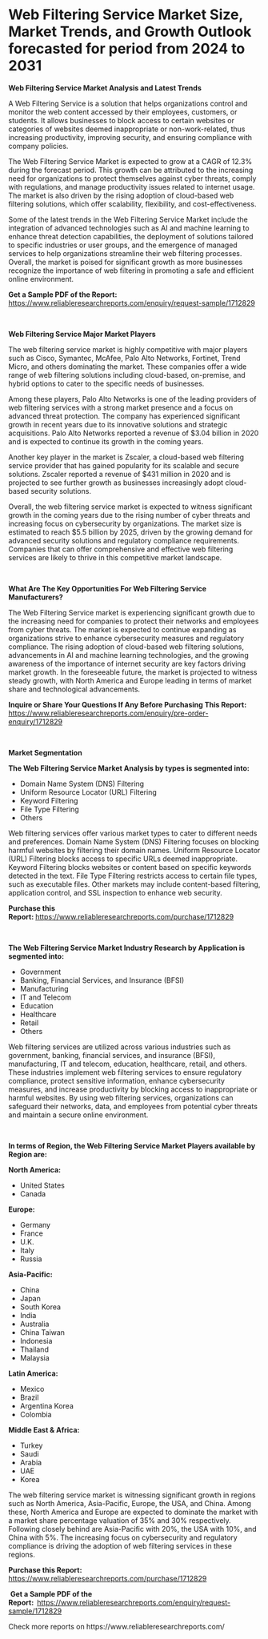 <p><h1>Web Filtering Service Market Size, Market Trends, and Growth Outlook forecasted for period from 2024 to 2031</h1></p><p><strong>Web Filtering Service Market Analysis and Latest Trends</strong></p>
<p><p>A Web Filtering Service is a solution that helps organizations control and monitor the web content accessed by their employees, customers, or students. It allows businesses to block access to certain websites or categories of websites deemed inappropriate or non-work-related, thus increasing productivity, improving security, and ensuring compliance with company policies.</p><p>The Web Filtering Service Market is expected to grow at a CAGR of 12.3% during the forecast period. This growth can be attributed to the increasing need for organizations to protect themselves against cyber threats, comply with regulations, and manage productivity issues related to internet usage. The market is also driven by the rising adoption of cloud-based web filtering solutions, which offer scalability, flexibility, and cost-effectiveness.</p><p>Some of the latest trends in the Web Filtering Service Market include the integration of advanced technologies such as AI and machine learning to enhance threat detection capabilities, the deployment of solutions tailored to specific industries or user groups, and the emergence of managed services to help organizations streamline their web filtering processes. Overall, the market is poised for significant growth as more businesses recognize the importance of web filtering in promoting a safe and efficient online environment.</p></p>
<p><strong>Get a Sample PDF of the Report:&nbsp;</strong> <a href="https://www.reliableresearchreports.com/enquiry/request-sample/1712829">https://www.reliableresearchreports.com/enquiry/request-sample/1712829</a></p>
<p>&nbsp;</p>
<p><strong>Web Filtering Service Major Market Players</strong></p>
<p><p>The web filtering service market is highly competitive with major players such as Cisco, Symantec, McAfee, Palo Alto Networks, Fortinet, Trend Micro, and others dominating the market. These companies offer a wide range of web filtering solutions including cloud-based, on-premise, and hybrid options to cater to the specific needs of businesses. </p><p>Among these players, Palo Alto Networks is one of the leading providers of web filtering services with a strong market presence and a focus on advanced threat protection. The company has experienced significant growth in recent years due to its innovative solutions and strategic acquisitions. Palo Alto Networks reported a revenue of $3.04 billion in 2020 and is expected to continue its growth in the coming years.</p><p>Another key player in the market is Zscaler, a cloud-based web filtering service provider that has gained popularity for its scalable and secure solutions. Zscaler reported a revenue of $431 million in 2020 and is projected to see further growth as businesses increasingly adopt cloud-based security solutions.</p><p>Overall, the web filtering service market is expected to witness significant growth in the coming years due to the rising number of cyber threats and increasing focus on cybersecurity by organizations. The market size is estimated to reach $5.5 billion by 2025, driven by the growing demand for advanced security solutions and regulatory compliance requirements. Companies that can offer comprehensive and effective web filtering services are likely to thrive in this competitive market landscape.</p></p>
<p>&nbsp;</p>
<p><strong>What Are The Key Opportunities For Web Filtering Service Manufacturers?</strong></p>
<p><p>The Web Filtering Service market is experiencing significant growth due to the increasing need for companies to protect their networks and employees from cyber threats. The market is expected to continue expanding as organizations strive to enhance cybersecurity measures and regulatory compliance. The rising adoption of cloud-based web filtering solutions, advancements in AI and machine learning technologies, and the growing awareness of the importance of internet security are key factors driving market growth. In the foreseeable future, the market is projected to witness steady growth, with North America and Europe leading in terms of market share and technological advancements.</p></p>
<p><strong>Inquire or Share Your Questions If Any Before Purchasing This Report:</strong> <a href="https://www.reliableresearchreports.com/enquiry/pre-order-enquiry/1712829">https://www.reliableresearchreports.com/enquiry/pre-order-enquiry/1712829</a></p>
<p>&nbsp;</p>
<p><strong>Market Segmentation</strong></p>
<p><strong>The Web Filtering Service Market Analysis by types is segmented into:</strong></p>
<p><ul><li>Domain Name System (DNS) Filtering</li><li>Uniform Resource Locator (URL) Filtering</li><li>Keyword Filtering</li><li>File Type Filtering</li><li>Others</li></ul></p>
<p><p>Web filtering services offer various market types to cater to different needs and preferences. Domain Name System (DNS) Filtering focuses on blocking harmful websites by filtering their domain names. Uniform Resource Locator (URL) Filtering blocks access to specific URLs deemed inappropriate. Keyword Filtering blocks websites or content based on specific keywords detected in the text. File Type Filtering restricts access to certain file types, such as executable files. Other markets may include content-based filtering, application control, and SSL inspection to enhance web security.</p></p>
<p><strong>Purchase this Report:&nbsp;</strong><a href="https://www.reliableresearchreports.com/purchase/1712829">https://www.reliableresearchreports.com/purchase/1712829</a></p>
<p>&nbsp;</p>
<p><strong>The Web Filtering Service Market Industry Research by Application is segmented into:</strong></p>
<p><ul><li>Government</li><li>Banking, Financial Services, and Insurance (BFSI)</li><li>Manufacturing</li><li>IT and Telecom</li><li>Education</li><li>Healthcare</li><li>Retail</li><li>Others</li></ul></p>
<p><p>Web filtering services are utilized across various industries such as government, banking, financial services, and insurance (BFSI), manufacturing, IT and telecom, education, healthcare, retail, and others. These industries implement web filtering services to ensure regulatory compliance, protect sensitive information, enhance cybersecurity measures, and increase productivity by blocking access to inappropriate or harmful websites. By using web filtering services, organizations can safeguard their networks, data, and employees from potential cyber threats and maintain a secure online environment.</p></p>
<p>&nbsp;</p>
<p><strong>In terms of Region, the Web Filtering Service Market Players available by Region are:</strong></p>
<p>
    <p> <strong> North America: </strong>
        <ul>
            <li>United States</li>
            <li>Canada</li>
        </ul>
        </p> 
    <p> <strong> Europe: </strong>
        <ul>
            <li>Germany</li>
            <li>France</li>
            <li>U.K.</li>
            <li>Italy</li>
            <li>Russia</li>
        </ul>
        </p> 
    <p> <strong> Asia-Pacific: </strong>
        <ul>
            <li>China</li>
            <li>Japan</li>
            <li>South Korea</li>
            <li>India</li>
            <li>Australia</li>
            <li>China Taiwan</li>
            <li>Indonesia</li>
            <li>Thailand</li>
            <li>Malaysia</li>
        </ul>
        </p> 
    <p> <strong> Latin America: </strong>
        <ul>
            <li>Mexico</li>
            <li>Brazil</li>
            <li>Argentina Korea</li>
            <li>Colombia</li>
        </ul>
        </p> 
    <p> <strong> Middle East & Africa: </strong>
        <ul>
            <li>Turkey</li>
            <li>Saudi</li>
            <li>Arabia</li>
            <li>UAE</li>
            <li>Korea</li>
        </ul>
    </p>
    </p>
<p><p>The web filtering service market is witnessing significant growth in regions such as North America, Asia-Pacific, Europe, the USA, and China. Among these, North America and Europe are expected to dominate the market with a market share percentage valuation of 35% and 30% respectively. Following closely behind are Asia-Pacific with 20%, the USA with 10%, and China with 5%. The increasing focus on cybersecurity and regulatory compliance is driving the adoption of web filtering services in these regions.</p></p>
<p><strong>Purchase this Report: </strong><a href="https://www.reliableresearchreports.com/purchase/1712829">https://www.reliableresearchreports.com/purchase/1712829</a></p>
<p>&nbsp;<strong>Get a Sample PDF of the Report:&nbsp;&nbsp;</strong><a href="https://www.reliableresearchreports.com/enquiry/request-sample/1712829">https://www.reliableresearchreports.com/enquiry/request-sample/1712829</a></p>
<p><strong></strong></p>
<p>Check more reports on https://www.reliableresearchreports.com/</p>